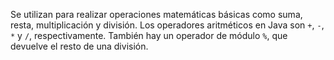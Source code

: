 Se utilizan para realizar operaciones matemáticas básicas como suma, resta, multiplicación y división. Los operadores aritméticos en Java son `+`, `-`, `*` y `/`, respectivamente. También hay un operador de módulo `%`, que devuelve el resto de una división.